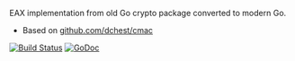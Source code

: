 EAX implementation from old Go crypto package converted to modern Go.

  * Based on [github.com/dchest/cmac](https://github.com/dchest/cmac)

[![Build Status](https://travis-ci.org/dex/eax.svg)](https://travis-ci.org/dex/eax)
[![GoDoc](https://godoc.org/github.com/dex/eax?status.svg)](https://godoc.org/github.com/dex/eax)
